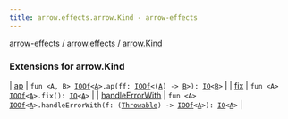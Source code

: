 ```yaml
---
title: arrow.effects.arrow.Kind - arrow-effects
---
```


[arrow-effects](../../index.html) / [arrow.effects](../index.html) / [arrow.Kind](./index.html)

### Extensions for arrow.Kind

| [ap](ap.html) | `fun <A, B> `[`IOOf`](../-i-o-of.html)`<`[`A`](ap.html#A)`>.ap(ff: `[`IOOf`](../-i-o-of.html)`<(`[`A`](ap.html#A)`) -> `[`B`](ap.html#B)`>): `[`IO`](../-i-o/index.html)`<`[`B`](ap.html#B)`>` |
| [fix](fix.html) | `fun <A> `[`IOOf`](../-i-o-of.html)`<`[`A`](fix.html#A)`>.fix(): `[`IO`](../-i-o/index.html)`<`[`A`](fix.html#A)`>` |
| [handleErrorWith](handle-error-with.html) | `fun <A> `[`IOOf`](../-i-o-of.html)`<`[`A`](handle-error-with.html#A)`>.handleErrorWith(f: (`[`Throwable`](https://kotlinlang.org/api/latest/jvm/stdlib/kotlin/-throwable/index.html)`) -> `[`IOOf`](../-i-o-of.html)`<`[`A`](handle-error-with.html#A)`>): `[`IO`](../-i-o/index.html)`<`[`A`](handle-error-with.html#A)`>` |

